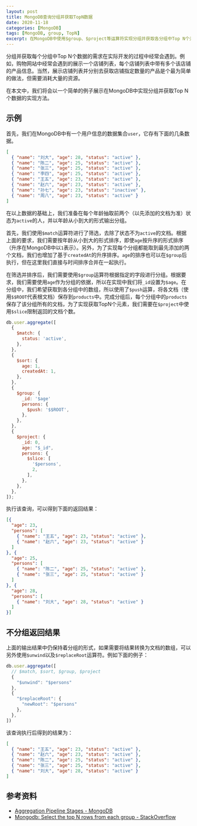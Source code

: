 ```yaml
---
layout: post
title: MongoDB查询分组并获取TopN数据
date: 2020-11-18
categories: [MongoDB]
tags: [MongoDB, group, TopN]
excerpt: 在MongoDB中使用$group、$project等运算符实现分组并获取各分组中Top N个元素。
---
```


分组并获取每个分组中Top N个数据的需求在实际开发的过程中经常会遇到。例如，购物网站中经常会遇到的展示一个店铺列表，每个店铺列表中带有多个该店铺的产品信息。当然，展示店铺列表并分别去获取店铺指定数量的产品是个最为简单的做法，但需要消耗大量的资源。

在本文中，我们将会以一个简单的例子展示在MongoDB中实现分组并获取Top N个数据的实现方法。

## 示例

首先，我们在MongoDB中有一个用户信息的数据集合`user`，它存有下面的几条数据。

```json
[
  { "name": "刘大", "age": 28, "status": "active" },
  { "name": "陈二", "age": 25, "status": "active" },
  { "name": "张三", "age": 25, "status": "active" },
  { "name": "李四", "age": 25, "status": "active" },
  { "name": "王五", "age": 23, "status": "active" },
  { "name": "赵六", "age": 23, "status": "active" },
  { "name": "孙七", "age": 23, "status": "inactive" },
  { "name": "周八", "age": 23, "status": "active" }
]
```

在以上数据的基础上，我们准备在每个年龄抽取前两个（以先添加的文档为准）状态为`active`的人，并以年龄从小到大的形式输出分组。

首先，我们使用`$match`运算符进行了筛选，去除了状态不为`active`的文档。根据上面的要求，我们需要按年龄从小到大的形式排序，即使`age`按升序的形式排序（升序在MongoDB中以`1`表示）。另外，为了实现每个分组都能取到最先添加的两个文档，我们也增加了基于`createdAt`的升序排序。`age`的排序也可以在`$group`后执行，但在这里我们直接与时间排序合并在一起执行。

在筛选并排序后，我们需要使用`$group`运算符根据指定的字段进行分组。根据要求，我们需要使用`age`作为分组的依据，所以在实现中我们将`_id`设置为`$age`。在分组中，我们希望获取到各分组中的数组，所以使用了`$push`运算，将各文档（使用`$$ROOT`代表根文档）保存到`products`中。完成分组后，每个分组中的`products`保存了该分组所有的文档，为了实现获取TopN个元素，我们需要在`$project`中使用`$slice`限制返回的文档个数。

```js
db.user.aggregate([
  {
    $match: {
      status: 'active',
    },
  },
  {
    $sort: {
      age: 1,
      createdAt: 1,
    },
  },
  {
    $group: {
      _id: '$age'
      persons: {
        $push: '$$ROOT',
      },
    },
  },
  {
    $project: {
      _id: 0,
      age: "$_id",
      persons: {
        $slice: [
          '$persons',
          2,
        ],
      },
    },
  },
]);
```

执行该查询，可以得到下面的返回结果：

```json
[{
  "age": 23,
  "persons": [
    { "name": "王五", "age": 23, "status": "active" },
    { "name": "赵六", "age": 23, "status": "active" }
  ]
}, {
  "age": 25,
  "persons": [
    { "name": "陈二", "age": 25, "status": "active" },
    { "name": "张三", "age": 25, "status": "active" }
  ]
}, {
  "age": 28,
  "persons": [
    { "name": "刘大", "age": 28, "status": "active" }
  ]
}]
```

## 不分组返回结果

上面的输出结果中仍保持着分组的形式，如果需要将结果转换为文档的数组，可以另外使用`$unwind`以及`$replaceRoot`运算符。例如下面的例子：

```js
db.user.aggregate([
  // $match, $sort, $group, $project
  {
    "$unwind": "$persons"
  },
  {
    "$replaceRoot": {
      "newRoot": "$persons"
    },
  },
])
```

该查询执行后得到的结果为：

```json
[
  { "name": "王五", "age": 23, "status": "active" },
  { "name": "赵六", "age": 23, "status": "active" },
  { "name": "陈二", "age": 25, "status": "active" },
  { "name": "张三", "age": 25, "status": "active" },
  { "name": "刘大", "age": 28, "status": "active" }
]
```

## 参考资料

- [Aggregation Pipeline Stages - MongoDB](https://docs.mongodb.com/manual/reference/operator/aggregation-pipeline/)
- [Mongodb: Select the top N rows from each group - StackOverflow](https://stackoverflow.com/a/41527265/2685733)
